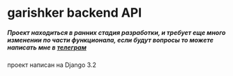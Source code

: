 # garishker backend API

##### Проект находиться в ранних стадия разработки, и требует еще много изменении по части функционала, если будут вопросы то можете написать мне в [телеграм](https://t.me/beximiliano15) 

проект написан на Django 3.2

